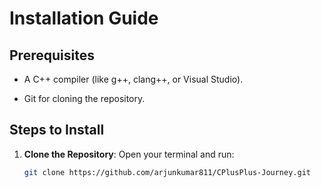 # Installation Guide

## Prerequisites
- A C++ compiler (like g++, clang++, or Visual Studio).

- Git for cloning the repository.


## Steps to Install
1. **Clone the Repository**:
   Open your terminal and run:
   ```bash
   git clone https://github.com/arjunkumar811/CPlusPlus-Journey.git